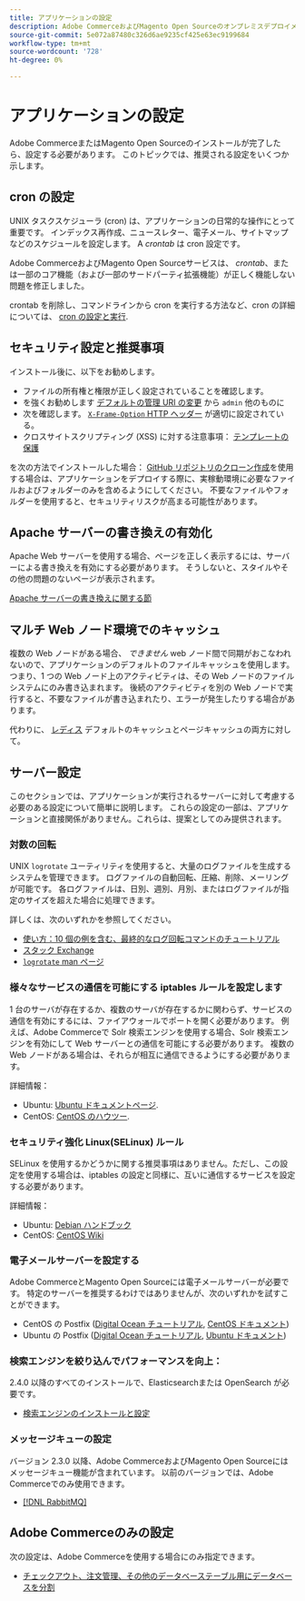 ```yaml
---
title: アプリケーションの設定
description: Adobe CommerceおよびMagento Open Sourceのオンプレミスデプロイメントに必要なインストール後の設定について説明します。
source-git-commit: 5e072a87480c326d6ae9235cf425e63ec9199684
workflow-type: tm+mt
source-wordcount: '728'
ht-degree: 0%

---
```



# アプリケーションの設定

Adobe CommerceまたはMagento Open Sourceのインストールが完了したら、設定する必要があります。 このトピックでは、推奨される設定をいくつか示します。

## cron の設定

UNIX タスクスケジューラ (cron) は、アプリケーションの日常的な操作にとって重要です。 インデックス再作成、ニュースレター、電子メール、サイトマップなどのスケジュールを設定します。 A *crontab* は cron 設定です。

Adobe CommerceおよびMagento Open Sourceサービスは、 *crontab*、または一部のコア機能（および一部のサードパーティ拡張機能）が正しく機能しない問題を修正しました。

crontab を削除し、コマンドラインから cron を実行する方法など、cron の詳細については、 [cron の設定と実行](../../configuration/cli/configure-cron-jobs.md).

## セキュリティ設定と推奨事項

インストール後に、以下をお勧めします。

* ファイルの所有権と権限が正しく設定されていることを確認します。
* を強くお勧めします [デフォルトの管理 URI の変更](../tutorials/admin-uri.md) から `admin` 他のものに
* 次を確認します。 [`X-Frame-Option` HTTP ヘッダー](../../configuration/security/xframe-options.md) が適切に設定されている。
* クロスサイトスクリプティング (XSS) に対する注意事項： [テンプレートの保護](https://developer.adobe.com/commerce/php/development/security/cross-site-scripting/)

を次の方法でインストールした場合： [GitHub リポジトリのクローン作成](https://developer.adobe.com/commerce/contributor/guides/install/clone-repository/)を使用する場合は、アプリケーションをデプロイする際に、実稼動環境に必要なファイルおよびフォルダーのみを含めるようにしてください。 不要なファイルやフォルダーを使用すると、セキュリティリスクが高まる可能性があります。

## Apache サーバーの書き換えの有効化

Apache Web サーバーを使用する場合、ページを正しく表示するには、サーバーによる書き換えを有効にする必要があります。 そうしないと、スタイルやその他の問題のないページが表示されます。

[Apache サーバーの書き換えに関する節](../prerequisites/web-server/apache.md#apache-rewrites-and-htaccess)

## マルチ Web ノード環境でのキャッシュ

複数の Web ノードがある場合、 *できません* web ノード間で同期がおこなわれないので、アプリケーションのデフォルトのファイルキャッシュを使用します。 つまり、1 つの Web ノード上のアクティビティは、その Web ノードのファイルシステムにのみ書き込まれます。 後続のアクティビティを別の Web ノードで実行すると、不要なファイルが書き込まれたり、エラーが発生したりする場合があります。

代わりに、 [レディス](../../configuration/cache/config-redis.md) デフォルトのキャッシュとページキャッシュの両方に対して。

## サーバー設定

このセクションでは、アプリケーションが実行されるサーバーに対して考慮する必要のある設定について簡単に説明します。 これらの設定の一部は、アプリケーションと直接関係がありません。これらは、提案としてのみ提供されます。

### 対数の回転

UNIX `logrotate` ユーティリティを使用すると、大量のログファイルを生成するシステムを管理できます。 ログファイルの自動回転、圧縮、削除、メーリングが可能です。 各ログファイルは、日別、週別、月別、またはログファイルが指定のサイズを超えた場合に処理できます。

詳しくは、次のいずれかを参照してください。

* [使い方：10 個の例を含む、最終的なログ回転コマンドのチュートリアル](https://www.thegeekstuff.com/2010/07/logrotate-examples)
* [スタック Exchange](https://unix.stackexchange.com/questions/85662/how-to-properly-automatically-manually-rotate-log-files-for-production-rails-app)
* [`logrotate` man ページ](https://linuxconfig.org/logrotate-8-manual-page)

### 様々なサービスの通信を可能にする iptables ルールを設定します

1 台のサーバが存在するか、複数のサーバが存在するかに関わらず、サービスの通信を有効にするには、ファイアウォールでポートを開く必要があります。 例えば、Adobe Commerceで Solr 検索エンジンを使用する場合、Solr 検索エンジンを有効にして Web サーバーとの通信を可能にする必要があります。 複数の Web ノードがある場合は、それらが相互に通信できるようにする必要があります。

詳細情報：

* Ubuntu: [Ubuntu ドキュメントページ](https://help.ubuntu.com/community/IptablesHowTo).
* CentOS: [CentOS のハウツー](https://wiki.centos.org/HowTos/Network/IPTables).

### セキュリティ強化 Linux(SELinux) ルール

SELinux を使用するかどうかに関する推奨事項はありません。ただし、この設定を使用する場合は、iptables の設定と同様に、互いに通信するサービスを設定する必要があります。

詳細情報：

* Ubuntu: [Debian ハンドブック](https://debian-handbook.info/browse/stable/sect.selinux.html)
* CentOS: [CentOS Wiki](https://wiki.centos.org/HowTos/SELinux)

### 電子メールサーバーを設定する

Adobe CommerceとMagento Open Sourceには電子メールサーバーが必要です。 特定のサーバーを推奨するわけではありませんが、次のいずれかを試すことができます。

* CentOS の Postfix ([Digital Ocean チュートリアル](https://www.digitalocean.com/community/tutorials/how-to-install-postfix-on-centos-6), [CentOS ドキュメント](https://www.centos.org))
* Ubuntu の Postfix ([Digital Ocean チュートリアル](https://www.digitalocean.com/community/tutorials/how-to-install-and-setup-postfix-on-ubuntu-14-04), [Ubuntu ドキュメント](https://help.ubuntu.com/community/MailServer))

### 検索エンジンを絞り込んでパフォーマンスを向上：

2.4.0 以降のすべてのインストールで、Elasticsearchまたは OpenSearch が必要です。

* [検索エンジンのインストールと設定](../../configuration/search/overview-search.md)

### メッセージキューの設定

バージョン 2.3.0 以降、Adobe CommerceおよびMagento Open Sourceにはメッセージキュー機能が含まれています。 以前のバージョンでは、Adobe Commerceでのみ使用できます。

* [[!DNL RabbitMQ]](../../configuration/queues/message-queue-framework.md)

## Adobe Commerceのみの設定

次の設定は、Adobe Commerceを使用する場合にのみ指定できます。

* [チェックアウト、注文管理、その他のデータベーステーブル用にデータベースを分割](../../configuration/storage/multi-master.md)
